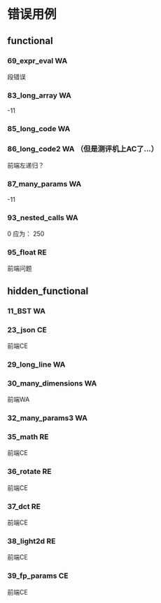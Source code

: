 # 错误用例

## functional


### 69_expr_eval WA

段错误

### 83_long_array WA

-11

### 85_long_code WA

### 86_long_code2 WA （但是测评机上AC了...）

前端左递归？

### 87_many_params WA

-11


### 93_nested_calls WA

0
应为：
250

### 95_float RE

前端问题


## hidden_functional

### 11_BST WA

### 23_json CE

前端CE

### 29_long_line WA

### 30_many_dimensions WA

前端WA

### 32_many_params3 WA

### 35_math RE

前端CE

### 36_rotate RE

前端CE

### 37_dct RE

前端CE

### 38_light2d RE

前端CE

### 39_fp_params CE

前端CE

